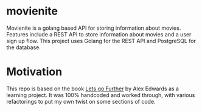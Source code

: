 # movienite
Movienite is a golang based API for storing information about movies. Features include a REST API to store information about movies and a user sign up flow. This project uses Golang for the REST API and PostgreSQL for the database.

# Motivation
This repo is based on the book [Lets go Further](https://lets-go-further.alexedwards.net/) by Alex Edwards as a learning project. It was 100% handcoded and worked through, with various refactorings to put my own twist on some sections of code. 
